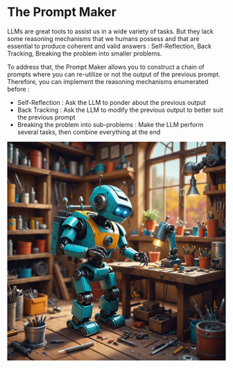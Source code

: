 # The Prompt Maker

LLMs are great tools to assist us in a wide variety of tasks. But they lack some reasoning mechanisms that we humans possess and that are essential
to produce coherent and valid answers : Self-Reflection, Back Tracking, Breaking the problem into smaller problems.
    

To address that, the Prompt Maker allows you to construct a chain of prompts where you can re-utilize or not the output of the previous prompt.
Therefore, you can implement the reasoning mechanisms enumerated before :
- Self-Reflection : Ask the LLM to ponder about the previous output
- Back Tracking : Ask the LLM to modify the previous output to better suit the previous prompt
- Breaking the problem into sub-problems : Make the LLM perform several tasks, then combine everything at the end


![](img/illustration.png)
